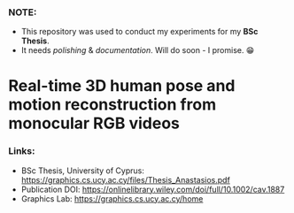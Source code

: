 ### NOTE:
- This repository was used to conduct my experiments for my **BSc Thesis**.
- It needs *polishing* & *documentation*. Will do soon - I promise. 😁


# Real-time 3D human pose and motion reconstruction from monocular RGB videos
### Links:
- BSc Thesis, University of Cyprus: https://graphics.cs.ucy.ac.cy/files/Thesis_Anastasios.pdf
- Publication DOI: https://onlinelibrary.wiley.com/doi/full/10.1002/cav.1887
- Graphics Lab: https://graphics.cs.ucy.ac.cy/home




